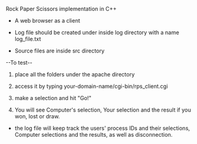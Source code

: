 Rock Paper Scissors implementation in C++

* A web browser as a client

* Log file should be created under inside log directory with a name log_file.txt 

* Source files are inside src directory

--To test--

1. place all the folders under the apache directory

2. access it by typing your-domain-name/cgi-bin/rps_client.cgi

3. make a selection and hit "Go!"

4. You will see Computer's selection, Your selection and the result if you won, lost or draw.

* the log file will keep track the users' process IDs and their selections, Computer selections and the results, as well as disconnection.
